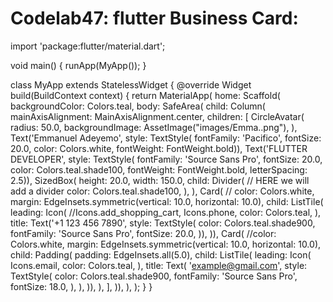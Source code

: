# Codelab47: flutter Business Card:

import 'package:flutter/material.dart';

void main() {
  runApp(MyApp());
}

class MyApp extends StatelessWidget {
  @override
  Widget build(BuildContext context) {
    return MaterialApp(
      home: Scaffold(
        backgroundColor: Colors.teal,
        body: SafeArea(
            child: Column(
          mainAxisAlignment: MainAxisAlignment.center,
          children: <Widget>[
            CircleAvatar(
              radius: 50.0,
              backgroundImage: AssetImage("images/Emma..png"),
            ),
            Text('Emmanuel Adeyemo',
                style: TextStyle(
                    fontFamily: 'Pacifico',
                    fontSize: 20.0,
                    color: Colors.white,
                    fontWeight: FontWeight.bold)),
            Text('FLUTTER DEVELOPER',
                style: TextStyle(
                    fontFamily: 'Source Sans Pro',
                    fontSize: 20.0,
                    color: Colors.teal.shade100,
                    fontWeight: FontWeight.bold,
                    letterSpacing: 2.5)),
            SizedBox(
              height: 20.0,
              width: 150.0,
              child: Divider(
                // HERE we will add a divider
                color: Colors.teal.shade100,
              ),
            ),
            Card(
                // color: Colors.white,
                margin: EdgeInsets.symmetric(vertical: 10.0, horizontal: 10.0),
                child: ListTile(
                  leading: Icon(
                    //Icons.add_shopping_cart,
                    Icons.phone,
                    color: Colors.teal,
                  ),
                  title: Text('+1 123 456 7890',
                      style: TextStyle(
                        color: Colors.teal.shade900,
                        fontFamily: 'Source Sans Pro',
                        fontSize: 20.0,
                      )),
                )),
            Card(
              //color: Colors.white,
              margin: EdgeInsets.symmetric(vertical: 10.0, horizontal: 10.0),
              child: Padding(
                  padding: EdgeInsets.all(5.0),
                  child: ListTile(
                    leading: Icon(
                      Icons.email,
                      color: Colors.teal,
                    ),
                    title: Text(
                      'example@gmail.com',
                      style: TextStyle(
                        color: Colors.teal.shade900,
                        fontFamily: 'Source Sans Pro',
                        fontSize: 18.0,
                      ),
                    ),
                  )),
            ),
          ],
        )),
      ),
    );
  }
}

